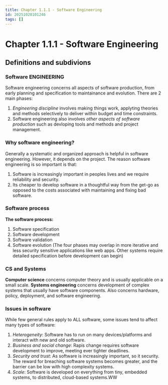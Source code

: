 ```yaml
---
title: Chapter 1.1.1 - Software Engineering
id: 20251020101246
tags: []
---
```

# Chapter 1.1.1 - Software Engineering
## Definitions and subdivions
### Software ENGINEERING
Software engineering concerns all aspects of software production, from early planning and specification to maintainance and evolution. There are 2 main phases:
1. _Engineering discipline_ involves making things work, applyting theories and methods selectively to deliver within budget and time constraints.
2. Software engineering also involves _other aspects of software production_ such as devloping tools and methods and project management.

### Why software engineering?
Generally a systematic and organized approach is helpful in software engineering. However, it depends on the project. The reason software engineering is so important is that:
1. Software is increasingly important in peoples lives and we require reliability and security.
2. Its cheaper to develop software in a thoughtful way from the get-go as opposed to the costs associated with maintaining and fixing bad software.

### Software process
**The software process:**
1. Software specification
2. Software development
3. Software validation
4. Software evolution
(The four phases may overlap in more iterative and less security sensitive applications like web apps. Other systems require detailed specification before development can begin)

### CS and Systems
**Computer science** concerns computer theory and is usually applicable on a small scale.
**Systems engineering** concerns development of complex systems that usually have software components. Also concerns hardware, policy, deployment, and software engineering.

### Issues in software
While few general rules apply to ALL software, some issues tend to affect many types of software:
1. _Heterogeneity_: Software has to run on many devices/platforms and interact with new and old software.
2. _Business and social change_: Rapis change requires software development to improve, meeting ever tighter deadlines.
3. _Security and trust_: As software is increasingly important, so it security. The reward for breaching software systems becomes greater, and the barrier can be low with high complexity systems.
4. _Scale_: Software is developed on everything from tiny, embedded systems, to distributed, cloud-based systems.WW